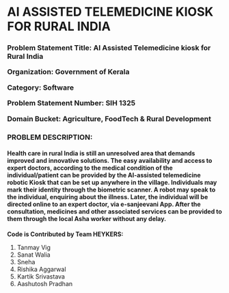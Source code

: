 
<h1>AI ASSISTED TELEMEDICINE KIOSK FOR RURAL INDIA</h1>

<h3>
Problem Statement Title: AI Assisted Telemedicine kiosk for Rural India <br>

Organization: Government of Kerala <br>

Category: Software<br>

Problem Statement Number: SIH 1325<br>

Domain Bucket: Agriculture, FoodTech & Rural Development

</h3>
<h3>PROBLEM DESCRIPTION:</h3>
<h4>
  
Health care in rural India is still an unresolved area that demands improved and innovative solutions. 
The easy availability and access to expert doctors, according to the medical condition of the individual/patient can be provided by
the AI-assisted telemedicine robotic Kiosk that can be set up anywhere in the village. Individuals may mark their identity through the
biometric scanner. A robot may speak to the individual, enquiring about the illness. Later, the individual will be directed online to an 
expert doctor, via e-sanjeevani App. After the consultation, medicines and other associated services can be provided to them through the 
local Asha worker without any delay.
</h4>


<b>
Code is Contributed by Team HEYKERS:
</b>
<ol>
  <li>Tanmay Vig</li>
  <li>Sanat Walia</li>
  <li>Sneha</li>
  <li>Rishika Aggarwal</li>
  <li>Kartik Srivastava</li>
  <li>Aashutosh Pradhan</li>
</ol>
